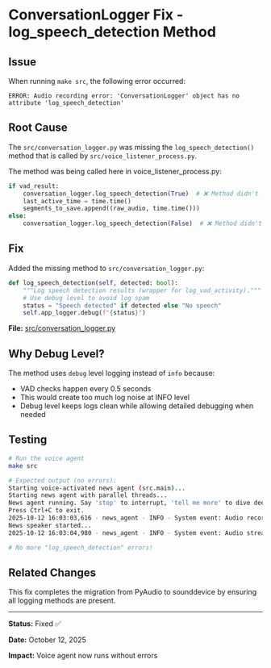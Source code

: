 # ConversationLogger Fix - log_speech_detection Method

## Issue

When running `make src`, the following error occurred:

```
ERROR: Audio recording error: 'ConversationLogger' object has no attribute 'log_speech_detection'
```

## Root Cause

The `src/conversation_logger.py` was missing the `log_speech_detection()` method that is called by `src/voice_listener_process.py`.

The method was being called here in voice_listener_process.py:

```python
if vad_result:
    conversation_logger.log_speech_detection(True)  # ❌ Method didn't exist
    last_active_time = time.time()
    segments_to_save.append((raw_audio, time.time()))
else:
    conversation_logger.log_speech_detection(False)  # ❌ Method didn't exist
```

## Fix

Added the missing method to `src/conversation_logger.py`:

```python
def log_speech_detection(self, detected: bool):
    """Log speech detection results (wrapper for log_vad_activity)."""
    # Use debug level to avoid log spam
    status = "Speech detected" if detected else "No speech"
    self.app_logger.debug(f"{status}")
```

**File:** [src/conversation_logger.py](src/conversation_logger.py#L97-L101)

## Why Debug Level?

The method uses `debug` level logging instead of `info` because:
- VAD checks happen every 0.5 seconds
- This would create too much log noise at INFO level
- Debug level keeps logs clean while allowing detailed debugging when needed

## Testing

```bash
# Run the voice agent
make src

# Expected output (no errors):
Starting voice-activated news agent (src.main)...
Starting news agent with parallel threads...
News agent running. Say 'stop' to interrupt, 'tell me more' to dive deeper.
Press Ctrl+C to exit.
2025-10-12 16:03:03,616 - news_agent - INFO - System event: Audio recording started with SenseVoice (using sounddevice)
News speaker started...
2025-10-12 16:03:04,980 - news_agent - INFO - System event: Audio stream opened: 16000Hz, 1 channel(s)

# No more "log_speech_detection" errors!
```

## Related Changes

This fix completes the migration from PyAudio to sounddevice by ensuring all logging methods are present.

---

**Status:** Fixed ✅

**Date:** October 12, 2025

**Impact:** Voice agent now runs without errors
